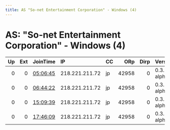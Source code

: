 ```yaml
---
title: AS "So-net Entertainment Corporation" - Windows (4)
---
```


# AS: "So-net Entertainment Corporation" - Windows (4)

|   Up |   Ext | JoinTime                                                                                            | IP             | CC   |   ORp |   Dirp | Version       | Contact   | Nickname   |   eFamMembers |
|-----:|------:|:----------------------------------------------------------------------------------------------------|:---------------|:-----|------:|-------:|:--------------|:----------|:-----------|--------------:|
|    0 |     0 | [05:06:45](https://metrics.torproject.org/rs.html#details/5018273566B13DCA2390C4C8D84BC61452ECC73B) | 218.221.211.72 | jp   | 42958 |      0 | 0.3.5.3-alpha | None      | default    |             1 |
|    0 |     0 | [06:44:22](https://metrics.torproject.org/rs.html#details/ED394964B1A59B952790C3F585A43A9A3E990795) | 218.221.211.72 | jp   | 42958 |      0 | 0.3.5.3-alpha | None      | default    |             1 |
|    0 |     0 | [15:09:39](https://metrics.torproject.org/rs.html#details/8F7F589246E5B48573A03F615E33B394DF3A5253) | 218.221.211.72 | jp   | 42958 |      0 | 0.3.5.3-alpha | None      | default    |             1 |
|    0 |     0 | [17:46:09](https://metrics.torproject.org/rs.html#details/756BF02B2A25A1D8A3D3DD1455C798533FD70BC4) | 218.221.211.72 | jp   | 42958 |      0 | 0.3.5.3-alpha | None      | default    |             1 |
